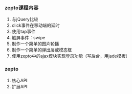 ### zepto课程内容
1. 与jQuery比较
2. click事件在移动端的延时
3. 使用tap事件
4. 触屏事件：swipe
5. 制作一个简单的图片轮播
6. 制作一个简单的弹出层或模态框
7. 使用zepto中的ajax模块实现登录功能（写后台，用jade模板）


### zepto
1. 核心API
2. 扩展API